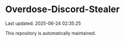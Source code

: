 # Overdose-Discord-Stealer

Last updated: 2025-06-24 02:35:25

This repository is automatically maintained.
